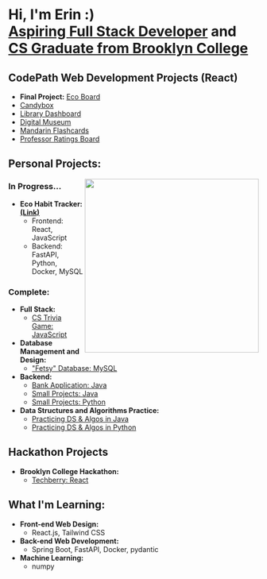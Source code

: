 <h1>Hi, I'm Erin :) <br/><a href="https://drive.google.com/file/d/1FDSPqpGgZttoM-zdQIui_OUG042DkZWF/view?usp=sharing">Aspiring Full Stack Developer</a> and  <a href="https://www.linkedin.com/in/erin-forrest-267083258/">CS Graduate from Brooklyn College</a></h1>

<h2>CodePath Web Development Projects (React)</h2>

  - <strong>Final Project:</strong> [Eco Board](https://github.com/ErinF10/eco-board)
  - [Candybox](https://github.com/ErinF10/candybox)
  - [Library Dashboard](https://github.com/ErinF10/library-dashboard)
  - [Digital Museum](https://github.com/ErinF10/ditigal-museum)
  - [Mandarin Flashcards](https://github.com/ErinF10/mandarin-flashcards)
  - [Professor Ratings Board](https://github.com/ErinF10/Brooklyn-Collge-Professor-Board)

<h2>Personal Projects:</h2>

<picture> 
  <source media="(prefers-color-scheme: dark)" srcset="https://github.com/ErinF10/ErinF10/assets/144135752/a67f9542-562e-4b0e-9671-72dcf4a8134a">
  <img img width="350" height="350" align="right" src="https://github.com/ErinF10/ErinF10/assets/144135752/5418d2c7-e0c7-4341-b91d-0d580848b65b">
</picture>

<h3>In Progress...</h3>

- <b>Eco Habit Tracker:  [(Link)](https://github.com/ErinF10/eco_habit_tracker) </b>
  - Frontend: React, JavaScript
  - Backend: FastAPI, Python, Docker, MySQL

<h3>Complete:</h3>

- <b>Full Stack:</b>
  - [CS Trivia Game: JavaScript](https://github.com/ErinF10/Who-Wants-To-Be-A-Millionaire-)
- <b>Database Management and Design:</b>
  - ["Fetsy" Database: MySQL](https://github.com/ErinF10/Fetsy-Database)
- <b>Backend:</b>
  - [Bank Application: Java](https://github.com/ErinF10/Bank-Application)
  - [Small Projects: Java](https://github.com/ErinF10/Java-Projects)
  - [Small Projects: Python](https://github.com/ErinF10/Python-Projects)
- <b>Data Structures and Algorithms Practice:</b>
  - [Practicing DS & Algos in Java](https://github.com/ErinF10/DS-and-Algos-Practice/tree/main)
  - [Practicing DS & Algos in Python](https://github.com/ErinF10/Practicing-DS-and-Algos-in-Python.git)

<h2>Hackathon Projects</h2>

- <b>Brooklyn College Hackathon:</b>
  - [Techberry: React](https://github.com/Kyrushiqi/bc-hackathon)

<h2>What I'm Learning:</h2>

- <b>Front-end Web Design:</b>
   - React.js, Tailwind CSS
- <b> Back-end Web Development:</b>
   - Spring Boot, FastAPI, Docker, pydantic
- <b>Machine Learning:</b>
   - numpy
